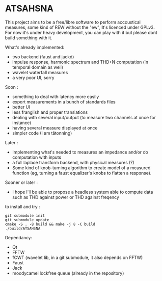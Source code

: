 # ATSAHSNA

This project aims to be a free/libre software to perform accoustical measures, some kind of REW without the "ew",
It's licenced under GPLv3. For now it's under heavy development, you can play with it but please dont build something with it.

What's already implemented:
- two backend (faust and jackd)
- impulse response, harmonic spectrum and THD+N computation (in temporal domain as well)
- wavelet waterfall measures
- a very poor UI, sorry

Soon :
- something to deal with latency more easily
- export measurements in a bunch of standards files
- better UI
- less franglish and proper translations
- dealing with several input/output (to measure two channels at once for instance)
- having several measure displayed at once
- simpler code (I am tâtonning)

Later :
- Implementing what's needed to measures an impedance and/or do computation with inputs
- a full laplace transform backend, with physical measures (?)
- Some kind of knob-turning algorithm to create model of a measured function (eg, turning a faust equalizer's knobs to flatten a response).

Sooner or later :
- I hope I'll be able to propose a headless system able to compute data such as THD against power or THD against freqency


to install and try :
```
git submodule init
git submodule update
cmake -S . -B build && make -j 8 -C build
./build/ATSAHSNA 
```

Dependancy:
* Qt
* FFTW
* fCWT (wavelet lib, in a git submodule, it also depends on FFTW)
* Faust
* Jack
* moodycamel lockfree queue (already in the repository)
